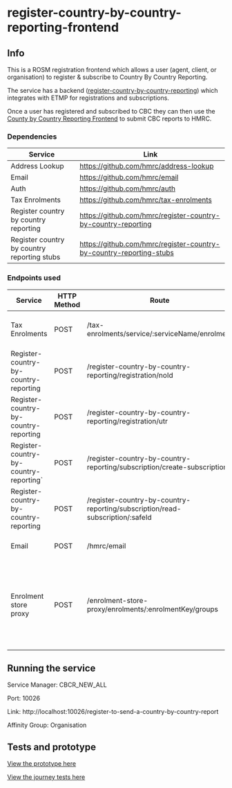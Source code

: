 # register-country-by-country-reporting-frontend

## Info

This is a ROSM registration frontend which allows a user (agent, client, or organisation) to register & subscribe to Country By Country Reporting.

The service has a backend ([register-country-by-country-reporting](https://github.com/hmrc/country-by-country-reporting)) which integrates with ETMP for registrations and subscriptions.

Once a user has registered and subscribed to CBC they can then use the [County by Country Reporting Frontend](https://github.com/hmrc/country-by-country-reporting-frontend) to submit CBC reports to HMRC.

### Dependencies

| Service                                       | Link                                                                    |
|-----------------------------------------------|-------------------------------------------------------------------------| 
| Address Lookup                                | https://github.com/hmrc/address-lookup                                  |
| Email                                         | https://github.com/hmrc/email                                           |
| Auth                                          | https://github.com/hmrc/auth                                            |
| Tax Enrolments                                | https://github.com/hmrc/tax-enrolments                                  |
| Register country by country reporting         | https://github.com/hmrc/register-country-by-country-reporting           |
| Register country by country reporting stubs   | https://github.com/hmrc/register-country-by-country-reporting-stubs     |

### Endpoints used

| Service                                | HTTP Method | Route                                                                            | Purpose                                                                                                               |
|----------------------------------------|-------------|----------------------------------------------------------------------------------|-----------------------------------------------------------------------------------------------------------------------|
| Tax Enrolments                         | POST        | /tax-enrolments/service/:serviceName/enrolment                                   | Enrols a user synchronously for a given service name                                                                  
| Register-country-by-country-reporting  | POST        | /register-country-by-country-reporting/registration/noId                         | Enables user to register witout id                                                                                    
| Register-country-by-country-reporting  | POST        | /register-country-by-country-reporting/registration/utr                          | Enables user to register                                                                                              
| Register-country-by-country-reporting` | POST        | /register-country-by-country-reporting/subscription/create-subscription          | Enables user to create subscription                                                                                   
| Register-country-by-country-reporting  | POST        | /register-country-by-country-reporting/subscription/read-subscription/:safeId    | Enables user to read subscription details                                                                             
| Email                                  | POST        | /hmrc/email                                                                      | Sends an email to an email address                                                                                    
| Enrolment store proxy                  | POST        | /enrolment-store-proxy/enrolments/:enrolmentKey/groups                           | Get a list of group IDs which are allocated a particular enrolment key, sorted by principal and delegated enrolments. 

## Running the service

Service Manager: CBCR_NEW_ALL

Port: 10026

Link: http://localhost:10026/register-to-send-a-country-by-country-report

Affinity Group: Organisation

## Tests and prototype

[View the prototype here](https://cbcr-prototype.herokuapp.com/)

[View the journey tests here](https://github.com/hmrc/register-country-by-country-reporting-ui-tests)




